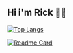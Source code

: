 ## Hi i'm Rick 🦀🦕


[![Top Langs](https://github-readme-stats.vercel.app/api/top-langs/?username=rickyraz&hide=html,scss,css,cmake,php,astro,dart&layout=compact&hide_progress=true)](https://github.com/rickyraz/github-readme-stats)

[![Readme Card](https://github-readme-stats.vercel.app/api/pin/?username=anuraghazra&repo=github-readme-stats)](https://github.com/rickyraz/github-readme-stats)

<!---
rickyraz/rickyraz is a ✨ special ✨ repository because its `README.md` (this file) appears on your GitHub profile.
You can click the Preview link to take a look at your changes.
--->

